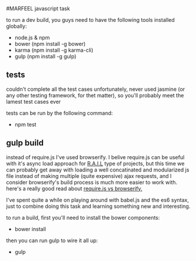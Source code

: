 #MARFEEL javascript task

to run a dev build, you guys need to have the following tools installed globally:

- node.js & npm
- bower (npm install -g bower)
- karma (npm install -g karma-cli)
- gulp (npm install -g gulp)

## tests

couldn't complete all the test cases unfortunately, never used jasmine (or any other testing framework, for thet matter), so you'll probably meet the lamest test cases ever

tests can be run by the following command:

- npm test

## gulp build

instead of require.js I've used browserify. I belive require.js can be useful with it's async load approach for [R.A.I.L](https://developers.google.com/web/tools/chrome-devtools/profile/evaluate-performance/rail?hl=en) type of projects, but this time we can probably get away with loading a well concatinated and modularized js file instead of making multiple (quite expensive) ajax requests, and I consider browserify's build process is much more easier to work with. here's a really good read about [require.js vs browserify.](http://benmccormick.org/2015/05/28/moving-past-requirejs/)

I've spent quite a while on playing around with babel.js and the es6 syntax, just to combine doing this task and learning something new and interesting.

to run a build, first you'll need to install the bower components:

- bower install

then you can run gulp to wire it all up:

- gulp



